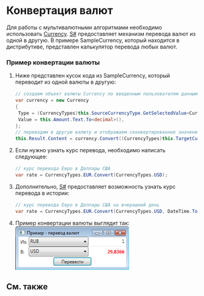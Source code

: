 # Конвертация валют

Для работы с мультивалютными алгоритмами необходимо использовать [Currency](xref:StockSharp.Messages.Currency). [S\#](StockSharpAbout.md) предоставляет механизм перевода валют из одной в другую. В примере SampleCurrency, который находится в дистрибутиве, представлен калькулятор перевода любых валют.

### Пример конвертации валюты

1. Ниже представлен кусок кода из SampleCurrency, который переводит из одной валюты в другую: 

   ```cs
   // создаем объект валюты Currency по введенным пользователям данным
   var currency = new Currency
   {
   	Type = (CurrencyTypes)this.SourceCurrencyType.GetSelectedValue<CurrencyTypes>(),
   	Value = this.Amount.Text.To<decimal>(),
   };
   // переводим в другую валюту и отображаем сконвертированное значение
   this.Result.Content = currency.Convert((CurrencyTypes)this.TargetCurrencyType.GetSelectedValue<CurrencyTypes>()).Value;
   ```
2. Если нужно узнать курс перевода, необходимо написать следующее: 

   ```cs
   // курс перевода Евро в Доллары США
   var rate = CurrencyTypes.EUR.Convert(CurrencyTypes.USD);
   ```
3. Дополнительно, [S\#](StockSharpAbout.md) предоставляет возможность узнать курс перевода в истории: 

   ```cs
   // курс перевода Евро в Доллары США на вчерашний день
   var rate = CurrencyTypes.EUR.Convert(CurrencyTypes.USD, DateTime.Today - TimeSpan.FromDays(1));
   ```
4. Пример конвертации валюты выглядит так: ![samplecurrency](../images/sample_currency.png)

## См. также
